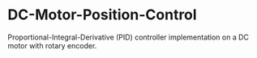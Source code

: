 # DC-Motor-Position-Control
Proportional-Integral-Derivative (PID) controller implementation on a DC motor with rotary encoder.
